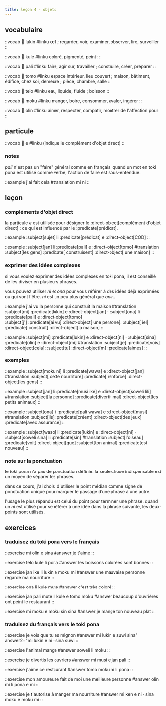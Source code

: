 ```yaml
---
title: leçon 4 - objets 
---
```


## vocabulaire
::vocab
󱤮 lukin
#linku
œil ; regarder, voir, examiner, observer, lire, surveiller
::

::vocab
󱤞 kule
#linku
coloré, pigmenté, peint
::

::vocab
󱥉 pali
#linku
faire, agir sur, travailler ; construire, créer, préparer
::

::vocab
󱥭 tomo
#linku
espace intérieur, lieu couvert ; maison, bâtiment, édifice, chez soi, demeure ; pièce, chambre, salle
::

::vocab
󱥪 telo
#linku
eau, liquide, fluide ; boisson
::

::vocab
󱤶 moku
#linku
manger, boire, consommer, avaler, ingérer
::

::vocab
󱥅 olin
#linku
aimer, respecter, compatir, montrer de l'affection pour
::

## particule
::vocab
󱤉 e
#linku
(indique le complément d'objet direct)
::

### notes
*pali* n'est pas un "faire" général comme en français. quand un mot en toki pona est utilisé comme verbe, l'action de faire est sous-entendue.

::example
j'ai fait cela
#translation
mi ni
::


## leçon
### compléments d'objet direct
la particule *e* est utilisée pour désigner le :direct-object[complément d'objet direct] : ce qui est influencé par le :predicate[prédicat]. 

::example
:subject[sujet] li :predicate[prédicat] e :direct-object[COD]
::

::example
:subject[jan] li :predicate[pali] e :direct-object[tomo]
#translation
:subject[les gens] :predicate[ construisent] :direct-object[ une maison]
::

### exprimer des idées complexes
si vous voulez exprimer des idées complexes en toki pona, il est conseillé de les diviser en plusieurs phrases. 

vous pouvez utiliser *ni* et *ona* pour vous référer à des idées déjà exprimées ou qui vont l'être. *ni* est un peu plus général que *ona*.. 

::example
j'ai vu la personne qui construit la maison
#translation
:subject[mi] :predicate[lukin] e :direct-object[jan] · :subject[ona] li :predicate[pali] e :direct-object[tomo] \
:subject[j'] :predicate[ai vu] :direct-object[ une persone]. :subject[ iel] :predicate[ construit] :direct-object[la maison]
::

::example
:subject[mi] :predicate[lukin] e :direct-object[ni] · :subject[sina] :predicate[olin] e :direct-object[mi]
#translation
:subject[je] :predicate[vois] :direct-object[cela]: :subject[tu] :direct-object[m] :predicate[aimes]
::

### exemples

::example
:subject[moku ni] li :predicate[wawa] e :direct-object[jan]
#translation
:subject[ cette nourriture] :predicate[ renforce] :direct-object[les gens]
::

::example
:subject[jan] li :predicate[musi ike] e :direct-object[soweli lili]
#translation
:subject[la personne] :predicate[divertit mal] :direct-object[les petits animaux]
::

::example
:subject[ona] li :predicate[pali wawa] e :direct-object[musi]
#translation
:subject[ils] :predicate[créent] :direct-object[des jeux] :predicate[avec assurance]
::

::example
:subject[waso] li :predicate[lukin] e :direct-object[ni] · :subject[soweli sina] li :predicate[sin]
#translation
:subject[l'oiseau] :predicate[voit] :direct-object[que] :subject[ton animal] :predicate[est nouveau]
::

### note sur la ponctuation
le toki pona n'a pas de ponctuation définie. la seule chose indispensable est un moyen de séparer les phrases. 

dans ce cours, j'ai choisi d'utiliser le point médian comme signe de ponctuation unique pour marquer le passage d’une phrase à une autre. 

l'usage le plus répandu est celui du point pour terminer une phrase. quand un *ni* est utilisé pour se référer à une idée dans la phrase suivante, les deux-points sont utilisés. 

## exercices
### traduisez du toki pona vers le français
::exercise
mi olin e sina
#answer
je t'aime
::

::exercise
telo kule li pona
#answer
les boissons colorées sont bonnes
::

::exercise
jan ike li lukin e moku mi
#answer
une mauvaise personne regarde ma nourriture
::

::exercise
ona li kule mute
#answer
c'est très coloré
::

::exercise
jan pali mute li kule e tomo moku
#answer
beaucoup d'ouvrières ont peint le restaurant
::

::exercise
mi moku e moku sin sina
#answer
je mange ton nouveau plat
::

### traduisez du français vers le toki pona
::exercise
je vois que tu es mignon
#answer
mi lukin e suwi sina" answer2="mi lukin e ni · sina suwi
::

::exercise
l'animal mange
#answer
soweli li moku
::

::exercise
je divertis les ouvriers
#answer
mi musi e jan pali
::

::exercise
j'aime ce restaurant
#answer
tomo moku ni li pona
::

::exercise
mon amoureuse fait de moi une meilleure personne
#answer
olin mi li pona e mi
::

::exercise
je t'autorise à manger ma nourriture
#answer
mi ken e ni · sina moku e moku mi
::
